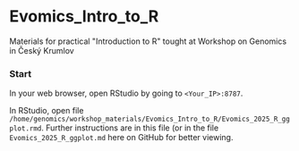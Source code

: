 # Evomics_Intro_to_R

Materials for practical "Introduction to R" tought at Workshop on Genomics in Český Krumlov

### Start
In your web browser, open RStudio by going to `<Your_IP>:8787`. 

In RStudio, open file `/home/genomics/workshop_materials/Evomics_Intro_to_R/Evomics_2025_R_ggplot.rmd`. Further instructions are in this file (or in the file `Evomics_2025_R_ggplot.md` here on GitHub for better viewing.